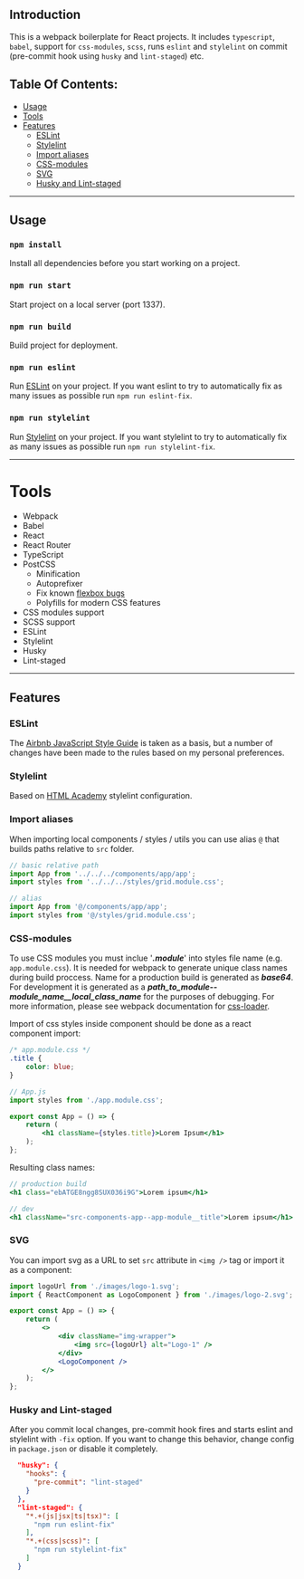 ## Introduction

This is a webpack boilerplate for React projects. It includes `typescript`, `babel`, support for `css-modules`, `scss`, runs `eslint` and `stylelint` on commit (pre-commit hook using `husky` and `lint-staged`) etc.

## Table Of Contents:
- [Usage](#usage)
- [Tools](#tools)
- [Features](#features)
  - [ESLint](#eslint)
  - [Stylelint](#stylelint)
  - [Import aliases](#import-aliases)
  - [CSS-modules](#css-modules)
  - [SVG](#svg)
  - [Husky and Lint-staged](#husky-and-lint-staged)

---

## Usage

### `npm install`
Install all dependencies before you start working on a project.

### `npm run start`
Start project on a local server (port 1337).

### `npm run build`
Build project for deployment.

### `npm run eslint`
Run [ESLint](https://eslint.org/) on your project. If you want eslint to try to automatically fix as many issues as possible run `npm run eslint-fix`.

### `npm run stylelint`
Run [Stylelint](https://stylelint.io/) on your project. If you want stylelint to try to automatically fix as many issues as possible run `npm run stylelint-fix`.

---

# Tools

- Webpack
- Babel
- React
- React Router
- TypeScript
- PostCSS
  - Minification
  - Autoprefixer
  - Fix known [flexbox bugs](https://github.com/philipwalton/flexbugs)
  - Polyfills for modern CSS features
- CSS modules support
- SCSS support
- ESLint
- Stylelint
- Husky
- Lint-staged

---

## Features

### ESLint
The [Airbnb JavaScript Style Guide](https://github.com/airbnb/javascript) is taken as a basis, but a number of changes have been made to the rules based on my personal preferences.

### Stylelint
Based on [HTML Academy](https://github.com/htmlacademy/stylelint-config-htmlacademy) stylelint configuration.

### Import aliases
When importing local components / styles / utils you can use alias `@` that builds paths relative to `src` folder.

```jsx
// basic relative path
import App from '../../../components/app/app';
import styles from '../../../styles/grid.module.css';

// alias
import App from '@/components/app/app';
import styles from '@/styles/grid.module.css';
```

### CSS-modules
To use CSS modules you must inclue '***.module***' into styles file name (e.g. `app.module.css`). It is needed for webpack to generate unique class names during build proccess. Name for a production build is generated as ***base64***. For development it is generated as a ***path_to_module--module_name__local_class_name*** for the purposes of debugging. For more information, please see webpack documentation for [css-loader](https://webpack.js.org/loaders/css-loader/#modules).

Import of css styles inside component should be done as a react component import:

```css
/* app.module.css */
.title {
    color: blue;
}
```

```jsx
// App.js
import styles from './app.module.css';

export const App = () => {
    return (
        <h1 className={styles.title}>Lorem Ipsum</h1>
    );
};
```

Resulting class names:
```jsx
// production build
<h1 class="ebATGE8ngg8SUX036i9G">Lorem ipsum</h1>

// dev
<h1 className="src-components-app--app-module__title">Lorem ipsum</h1>
```

### SVG
You can import svg as a URL to set `src` attribute in `<img />` tag or import it as a component:

```jsx
import logoUrl from './images/logo-1.svg';
import { ReactComponent as LogoComponent } from './images/logo-2.svg';

export const App = () => {
    return (
        <>
            <div className="img-wrapper">
                <img src={logoUrl} alt="Logo-1" />
            </div>
            <LogoComponent />
        </>
    );
};
```

### Husky and Lint-staged
After you commit local changes, pre-commit hook fires and starts eslint and stylelint with `-fix` option. If you want to change this behavior, change config in `package.json` or disable it completely.

```json
  "husky": {
    "hooks": {
      "pre-commit": "lint-staged"
    }
  },
  "lint-staged": {
    "*.+(js|jsx|ts|tsx)": [
      "npm run eslint-fix"
    ],
    "*.+(css|scss)": [
      "npm run stylelint-fix"
    ]
  }
```
